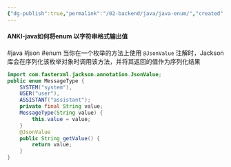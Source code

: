 ```yaml
---
{"dg-publish":true,"permalink":"/02-backend/java/java-enum/","created":"2024-05-29T23:33:30.435+08:00","updated":"2024-05-29T23:33:13.000+08:00"}
---
```



#### ANKI-java如何将enum 以字符串格式输出值
#java #json #enum
当你在一个枚举的方法上使用 `@JsonValue` 注解时，Jackson 库会在序列化该枚举对象时调用该方法，并将其返回的值作为序列化结果
```java
import com.fasterxml.jackson.annotation.JsonValue;
public enum MessageType {
    SYSTEM("system"),
    USER("user"),
    ASSISTANT("assistant");
    private final String value;
    MessageType(String value) {
        this.value = value;
    }
    @JsonValue
    public String getValue() {
        return value;
    }
}
```